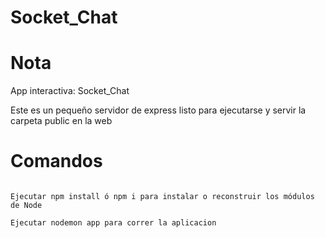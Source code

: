 # Socket_Chat


# Nota

App interactiva: Socket_Chat 

Este es un pequeño servidor de express listo para ejecutarse y servir la carpeta public en la web

# Comandos

```

Ejecutar npm install ó npm i para instalar o reconstruir los módulos de Node

Ejecutar nodemon app para correr la aplicacion 

```
